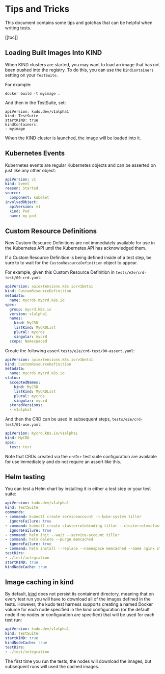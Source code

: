 # Tips and Tricks

This document contains some tips and gotchas that can be helpful when writing tests.

[[toc]]

## Loading Built Images Into KIND

When KIND clusters are started, you may want to load an image that has not been pushed into the registry. To do this, you can use the `kindContainers` setting on your `TestSuite`.

For example:

```
docker build -t myimage .
```

And then in the TestSuite, set:

```
apiVersion: kudo.dev/v1alpha1
kind: TestSuite
startKIND: true
kindContainers:
- myimage
```

When the KIND cluster is launched, the image will be loaded into it.

## Kubernetes Events

Kubernetes events are regular Kubernetes objects and can be asserted on just like any other object:

```yaml
apiVersion: v1
kind: Event
reason: Started
source:
  component: kubelet
involvedObject:
  apiVersion: v1
  kind: Pod
  name: my-pod
```

## Custom Resource Definitions

New Custom Resource Definitions are not immediately available for use in the Kubernetes API until the Kubernetes API has acknowledged them. 

If a Custom Resource Definition is being defined inside of a test step, be sure to to wait for the `CustomResourceDefinition` object to appear.

For example, given this Custom Resource Definition in `tests/e2e/crd-test/00-crd.yaml`:

```yaml
apiVersion: apiextensions.k8s.io/v1beta1
kind: CustomResourceDefinition
metadata:
  name: mycrds.mycrd.k8s.io
spec:
  group: mycrd.k8s.io
  version: v1alpha1
  names:
    kind: MyCRD
    listKind: MyCRDList
    plural: mycrds
    singular: mycrd
  scope: Namespaced
```

Create the following assert `tests/e2e/crd-test/00-assert.yaml`:

```yaml
apiVersion: apiextensions.k8s.io/v1beta1
kind: CustomResourceDefinition
metadata:
  name: mycrds.mycrd.k8s.io
status:
  acceptedNames:
    kind: MyCRD
    listKind: MyCRDList
    plural: mycrds
    singular: mycrd
  storedVersions:
  - v1alpha1
```

And then the CRD can be used in subsequent steps, `tests/e2e/crd-test/01-use.yaml`:

```yaml
apiVersion: mycrd.k8s.io/v1alpha1
kind: MyCRD
spec:
  test: test
```

Note that CRDs created via the `crdDir` test suite configuration are available for use immediately and do not require an assert like this.

## Helm testing

You can test a Helm chart by installing it in either a test step or your test suite:

```yaml
apiVersion: kudo.dev/v1alpha1
kind: TestSuite
commands:
- command: kubectl create serviceaccount -n kube-system tiller
  ignoreFailure: true
- command: kubectl create clusterrolebinding tiller --clusterrole=cluster-admin --serviceaccount=kube-system:tiller
  ignoreFailure: true
- command: helm init --wait --service-account tiller
- command: helm delete --purge memcached
  ignoreFailure: true
- command: helm install --replace --namespace memcached --name nginx stable/memcached
testDirs:
- ./test/integration
startKIND: true
kindNodeCache: true
```

## Image caching in kind

By default, [kind](https://kind.sigs.k8s.io/) does not persist its containerd directory, meaning that on every test run you will have to download all of the images defined in the tests. However, the kudo test harness supports creating a named Docker volume for each node specified in the kind configuration (or the default node if no nodes or configuration are specified) that will be used for each test run:

```yaml
apiVersion: kudo.dev/v1alpha1
kind: TestSuite
startKIND: true
kindNodeCache: true
testDirs:
- ./test/integration
```

The first time you run the tests, the nodes will download the images, but subsequent runs will used the cached images.
